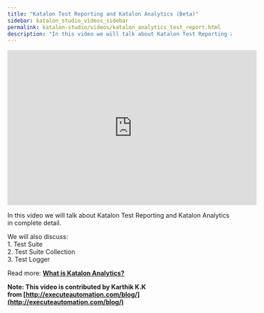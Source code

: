 ```yaml
---
title: "Katalon Test Reporting and Katalon Analytics (Beta)"
sidebar: katalon_studio_videos_sidebar
permalink: katalon-studio/videos/katalon_analytics_test_report.html
description: "In this video we will talk about Katalon Test Reporting and Katalon Analytics in complete detail. We will also discuss: Test Suite Collection & Test Logger"
---
```

<iframe src="https://www.youtube.com/embed/cn2KY4lxXp4?autoplay=1" width="560" height="349" frameborder="0" allowfullscreen="allowfullscreen">&nbsp;</iframe>

In this video we will talk about Katalon Test Reporting and Katalon Analytics in complete detail.

We will also discuss:  
1\. Test Suite  
2\. Test Suite Collection  
3\. Test Logger

Read more: **[What is Katalon Analytics?](https://docs.katalon.com/katalon-analytics/docs/overview.html)**

**Note: This video is contributed by Karthik K.K from [http://executeautomation.com/blog/](http://executeautomation.com/blog/)**